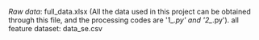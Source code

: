 *Raw data*: full_data.xlsx (All the data used in this project can be obtained through this file, and the processing codes are '1_*.py' and '2_*.py').
all feature dataset: data_se.csv
